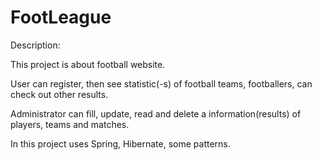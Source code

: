 # FootLeague
Description:

This project is about football website. 

User can register, then see statistic(-s) of football teams, footballers, can check out other results.

Administrator can fill, update, read and delete a information(results) of players, teams and matches.  

In this project uses Spring, Hibernate, some patterns.
